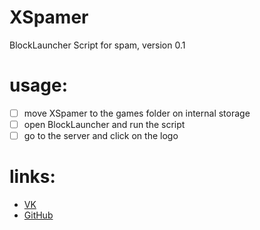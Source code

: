 # XSpamer
BlockLauncher Script for spam,
version 0.1


# usage:
- [ ] move XSpamer to the games folder on internal storage
- [ ] open BlockLauncher and run the script
- [ ] go to the server and click on the logo

# links:
* [VK](https://vk.com/rollylni)
* [GitHub](https://github.com/Rollylni)
